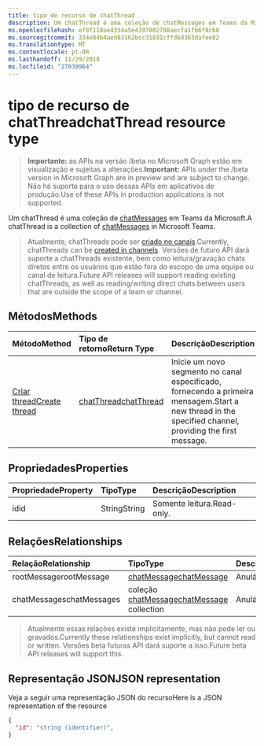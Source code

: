 ```yaml
---
title: tipo de recurso de chatThread
description: Um chatThread é uma coleção de chatMessages em Teams da Microsoft.
ms.openlocfilehash: ef8f118ae4354a5e4197802708aecfa1fb6f8cb8
ms.sourcegitcommit: 334e84b4aed63162bcc31831cffd6d363dafee02
ms.translationtype: MT
ms.contentlocale: pt-BR
ms.lasthandoff: 11/29/2018
ms.locfileid: "27039964"
---
```

# <a name="chatthread-resource-type"></a><span data-ttu-id="6d3b4-103">tipo de recurso de chatThread</span><span class="sxs-lookup"><span data-stu-id="6d3b4-103">chatThread resource type</span></span>

> <span data-ttu-id="6d3b4-104">**Importante:** as APIs na versão /beta no Microsoft Graph estão em visualização e sujeitas a alterações.</span><span class="sxs-lookup"><span data-stu-id="6d3b4-104">**Important:** APIs under the /beta version in Microsoft Graph are in preview and are subject to change.</span></span> <span data-ttu-id="6d3b4-105">Não há suporte para o uso dessas APIs em aplicativos de produção.</span><span class="sxs-lookup"><span data-stu-id="6d3b4-105">Use of these APIs in production applications is not supported.</span></span>

<span data-ttu-id="6d3b4-106">Um chatThread é uma coleção de [chatMessages](chatmessage.md) em Teams da Microsoft.</span><span class="sxs-lookup"><span data-stu-id="6d3b4-106">A chatThread is a collection of [chatMessages](chatmessage.md) in Microsoft Teams.</span></span>

> <span data-ttu-id="6d3b4-107">Atualmente, chatThreads pode ser [criado no canais](../api/channel-post-chatthreads.md).</span><span class="sxs-lookup"><span data-stu-id="6d3b4-107">Currently, chatThreads can be [created in channels](../api/channel-post-chatthreads.md).</span></span>  <span data-ttu-id="6d3b4-108">Versões de futuro API dará suporte a chatThreads existente, bem como leitura/gravação chats diretos entre os usuários que estão fora do escopo de uma equipe ou canal de leitura.</span><span class="sxs-lookup"><span data-stu-id="6d3b4-108">Future API releases will support reading existing chatThreads, as well as reading/writing direct chats between users that are outside the scope of a team or channel.</span></span>

## <a name="methods"></a><span data-ttu-id="6d3b4-109">Métodos</span><span class="sxs-lookup"><span data-stu-id="6d3b4-109">Methods</span></span>

| <span data-ttu-id="6d3b4-110">Método</span><span class="sxs-lookup"><span data-stu-id="6d3b4-110">Method</span></span>       | <span data-ttu-id="6d3b4-111">Tipo de retorno</span><span class="sxs-lookup"><span data-stu-id="6d3b4-111">Return Type</span></span>  |<span data-ttu-id="6d3b4-112">Descrição</span><span class="sxs-lookup"><span data-stu-id="6d3b4-112">Description</span></span>|
|:---------------|:--------|:----------|
|[<span data-ttu-id="6d3b4-113">Criar thread</span><span class="sxs-lookup"><span data-stu-id="6d3b4-113">Create thread</span></span>](../api/channel-post-chatthreads.md) | [<span data-ttu-id="6d3b4-114">chatThread</span><span class="sxs-lookup"><span data-stu-id="6d3b4-114">chatThread</span></span>](chatthread.md) |<span data-ttu-id="6d3b4-115">Inicie um novo segmento no canal especificado, fornecendo a primeira mensagem.</span><span class="sxs-lookup"><span data-stu-id="6d3b4-115">Start a new thread in the specified channel, providing the first message.</span></span>|

## <a name="properties"></a><span data-ttu-id="6d3b4-116">Propriedades</span><span class="sxs-lookup"><span data-stu-id="6d3b4-116">Properties</span></span>
| <span data-ttu-id="6d3b4-117">Propriedade</span><span class="sxs-lookup"><span data-stu-id="6d3b4-117">Property</span></span>     | <span data-ttu-id="6d3b4-118">Tipo</span><span class="sxs-lookup"><span data-stu-id="6d3b4-118">Type</span></span>   |<span data-ttu-id="6d3b4-119">Descrição</span><span class="sxs-lookup"><span data-stu-id="6d3b4-119">Description</span></span>|
|:---------------|:--------|:----------|
|<span data-ttu-id="6d3b4-120">id</span><span class="sxs-lookup"><span data-stu-id="6d3b4-120">id</span></span>|<span data-ttu-id="6d3b4-121">String</span><span class="sxs-lookup"><span data-stu-id="6d3b4-121">String</span></span>| <span data-ttu-id="6d3b4-122">Somente leitura.</span><span class="sxs-lookup"><span data-stu-id="6d3b4-122">Read-only.</span></span>|

## <a name="relationships"></a><span data-ttu-id="6d3b4-123">Relações</span><span class="sxs-lookup"><span data-stu-id="6d3b4-123">Relationships</span></span>
| <span data-ttu-id="6d3b4-124">Relação</span><span class="sxs-lookup"><span data-stu-id="6d3b4-124">Relationship</span></span> | <span data-ttu-id="6d3b4-125">Tipo</span><span class="sxs-lookup"><span data-stu-id="6d3b4-125">Type</span></span>   |<span data-ttu-id="6d3b4-126">Descrição</span><span class="sxs-lookup"><span data-stu-id="6d3b4-126">Description</span></span>|
|:---------------|:--------|:----------|
|<span data-ttu-id="6d3b4-127">rootMessage</span><span class="sxs-lookup"><span data-stu-id="6d3b4-127">rootMessage</span></span>|[<span data-ttu-id="6d3b4-128">chatMessage</span><span class="sxs-lookup"><span data-stu-id="6d3b4-128">chatMessage</span></span>](chatmessage.md)| <span data-ttu-id="6d3b4-129">Anulável.</span><span class="sxs-lookup"><span data-stu-id="6d3b4-129">Nullable.</span></span>|
|<span data-ttu-id="6d3b4-130">chatMessages</span><span class="sxs-lookup"><span data-stu-id="6d3b4-130">chatMessages</span></span>|<span data-ttu-id="6d3b4-131">coleção [chatMessage](chatmessage.md)</span><span class="sxs-lookup"><span data-stu-id="6d3b4-131">[chatMessage](chatmessage.md) collection</span></span>| <span data-ttu-id="6d3b4-132">Anulável.</span><span class="sxs-lookup"><span data-stu-id="6d3b4-132">Nullable.</span></span>|

> <span data-ttu-id="6d3b4-133">Atualmente essas relações existe implicitamente, mas não pode ler ou gravados.</span><span class="sxs-lookup"><span data-stu-id="6d3b4-133">Currently these relationships exist implicitly, but cannot read or written.</span></span>  <span data-ttu-id="6d3b4-134">Versões beta futuras API dará suporte a isso.</span><span class="sxs-lookup"><span data-stu-id="6d3b4-134">Future beta API releases will support this.</span></span>

## <a name="json-representation"></a><span data-ttu-id="6d3b4-135">Representação JSON</span><span class="sxs-lookup"><span data-stu-id="6d3b4-135">JSON representation</span></span>

<span data-ttu-id="6d3b4-136">Veja a seguir uma representação JSON do recurso</span><span class="sxs-lookup"><span data-stu-id="6d3b4-136">Here is a JSON representation of the resource</span></span>

<!-- {
  "blockType": "resource",
  "optionalProperties": [
    "posts"
  ],
  "baseType": "microsoft.graph.entity",
  "@odata.type": "microsoft.graph.chatThread"
}-->

```json
{
  "id": "string (identifier)",
}

```


<!-- uuid: 8fcb5dbc-d5aa-4681-8e31-b001d5168d79
2015-10-25 14:57:30 UTC -->
<!-- {
  "type": "#page.annotation",
  "description": "chatThread resource",
  "keywords": "",
  "section": "documentation",
  "tocPath": ""
}-->
